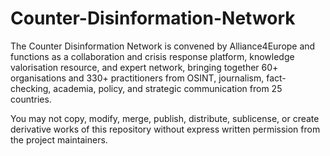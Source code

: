# Counter-Disinformation-Network
The Counter Disinformation Network is convened by Alliance4Europe and functions as a collaboration and crisis response platform, knowledge valorisation resource, and expert network, bringing together 60+ organisations and 330+ practitioners from OSINT, journalism, fact-checking, academia, policy, and strategic communication from 25 countries.

You may not copy, modify, merge, publish, distribute, sublicense, or create derivative works of this repository without express written permission from the project maintainers.
